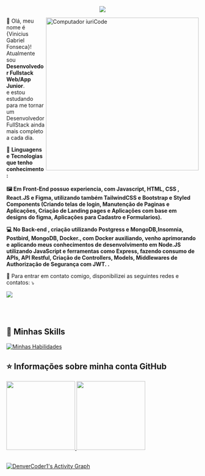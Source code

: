 <p align="center"> 
  <img src="https://profile-counter.glitch.me/viniciusfonsecapr/count.svg" />
</p>


<img src="https://raw.githubusercontent.com/MicaelliMedeiros/micaellimedeiros/master/image/computer-illustration.png" min-width="400px" max-width="400px" width="400px" align="right" alt="Computador iuriCode">

<p align="left"> 
  💜 Olá, meu nome é {Vinicius Gabriel Fonseca}! <br>
  Atualmente sou <strong>Desenvolvedor Fullstack Web/App Junior</strong>.<br>
  e estou estudando para me tornar um Desenvolvedor FullStack ainda mais completo a cada dia.
</p>

<p align="left">
  🦄 <strong>Linguagens e Tecnologias que tenho conhecimento: </strong>
 <strong><br><br>
🖼 Em Front-End possuo experiencia, com Javascript, HTML, CSS , React.JS e Figma, utilizando também TailwindCSS e Bootstrap e Styled Components (Criando telas de login, Manutenção de Paginas e Aplicações, Criação de Landing pages e Aplicações com base em designs do figma, Aplicações para Cadastro e Formularios).

 💻 No Back-end , criação utilizando Postgress e MongoDB,Insomnia, Postbird, MongoDB, Docker., com Docker auxiliando, venho aprimorando e aplicando meus conhecimentos de desenvolvimento em Node.JS utilizando JavaScript e ferramentas como Express, fazendo consumo de APIs, API Restful, Criação de Controllers, Models, Middlewares de Authorização de Segurança com JWT. 
  .</strong>
</p>



<p align="left">
  💌 Para entrar em contato comigo, disponibilizei as seguintes redes e contatos: ⤵️
</p>

<p align="left">
  <a href="https://www.linkedin.com/in/viniciusfonsecapr/" alt="Linkedin">
  <img src="https://img.shields.io/badge/-Linkedin-0e76a8?style=flat-square&logo=Linkedin&logoColor=white&link="/></a>



</p>  

<br><br>

  ## 🚀 Minhas Skills <br>
 
 [![Minhas Habilidades](https://skillicons.dev/icons?i=react,js,html,css,tailwind,styledcomponents,express,nodejs,mongodb,postgres,docker,git,github,gitlab,netlify,linux)](https://skillicons.dev)
 
 
  ## ⭐ Informações sobre minha conta GitHub
   
 <div>
  <a href="https://github.com/viniciusfonsecapr">
  <img height="180em" src="https://github-readme-stats.vercel.app/api?username=viniciusfonsecapr&show_icons=true&theme=tokyonight&include_all_commits=true&count_private=true"/>
  <img height="180em" src="https://github-readme-stats.vercel.app/api/top-langs/?username=viniciusfonsecapr&layout=compact&langs_count=7&theme=tokyonight"/>
</div><br>
 
<a href="https://github.com/ashutosh00710/github-readme-activity-graph"><img alt="DenverCoder1's Activity Graph" src="https://activity-graph.herokuapp.com/graph?username=viniciusfonsecapr&bg_color=1F222E&color=F8D866&line=F85D7F&point=FFFFFF&hide_border=true" /></a>
  
